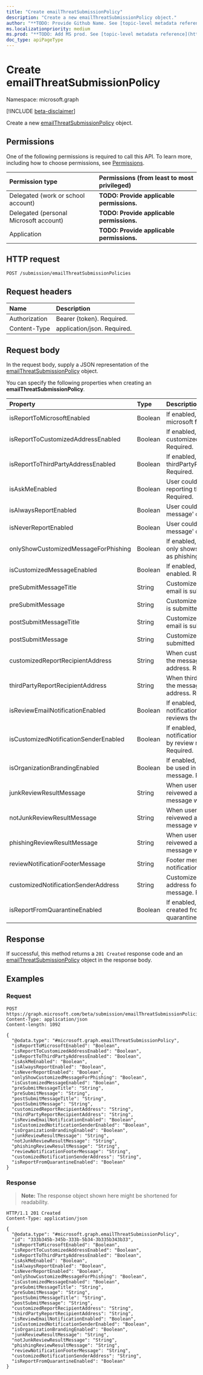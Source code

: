 ```yaml
---
title: "Create emailThreatSubmissionPolicy"
description: "Create a new emailThreatSubmissionPolicy object."
author: "**TODO: Provide Github Name. See [topic-level metadata reference](https://msgo.azurewebsites.net/add/document/guidelines/metadata.html#topic-level-metadata)**"
ms.localizationpriority: medium
ms.prod: "**TODO: Add MS prod. See [topic-level metadata reference](https://msgo.azurewebsites.net/add/document/guidelines/metadata.html#topic-level-metadata)**"
doc_type: apiPageType
---
```


# Create emailThreatSubmissionPolicy
Namespace: microsoft.graph

[!INCLUDE [beta-disclaimer](../../includes/beta-disclaimer.md)]

Create a new [emailThreatSubmissionPolicy](../resources/emailthreatsubmissionpolicy.md) object.

## Permissions
One of the following permissions is required to call this API. To learn more, including how to choose permissions, see [Permissions](/graph/permissions-reference).

|Permission type|Permissions (from least to most privileged)|
|:---|:---|
|Delegated (work or school account)|**TODO: Provide applicable permissions.**|
|Delegated (personal Microsoft account)|**TODO: Provide applicable permissions.**|
|Application|**TODO: Provide applicable permissions.**|

## HTTP request

<!-- {
  "blockType": "ignored"
}
-->
``` http
POST /submission/emailThreatSubmissionPolicies
```

## Request headers
|Name|Description|
|:---|:---|
|Authorization|Bearer {token}. Required.|
|Content-Type|application/json. Required.|

## Request body
In the request body, supply a JSON representation of the [emailThreatSubmissionPolicy](../resources/emailthreatsubmissionpolicy.md) object.

You can specify the following properties when creating an **emailThreatSubmissionPolicy**.

|Property|Type|Description|
|:---|:---|:---|
|isReportToMicrosoftEnabled|Boolean|If enabled, the email will be sent to microsoft for analysis. Required.|
|isReportToCustomizedAddressEnabled|Boolean|If enabled, the email will be sent to customizedReportRecipientAddress. Required.|
|isReportToThirdPartyAddressEnabled|Boolean|If enabled, the email will be sent to thirdPartyReportRecipientAddress.  Required.|
|isAskMeEnabled|Boolean|User could use 'Ask me before reporting the message' option Required.|
|isAlwaysReportEnabled|Boolean|User could use 'Always report the message' option Required.|
|isNeverReportEnabled|Boolean|User could use 'Never report the message' option Required.|
|onlyShowCustomizedMessageForPhishing|Boolean|If enabled, customized message only shows when email is reported as phishing. Required.|
|isCustomizedMessageEnabled|Boolean|If enabled, customized message is enabled. Required.|
|preSubmitMessageTitle|String|Customized message title before email is submitted Required.|
|preSubmitMessage|String|Customized message before email is submitted Required.|
|postSubmitMessageTitle|String|Customized message title after email is submitted Required.|
|postSubmitMessage|String|Customized message after email is submitted Required.|
|customizedReportRecipientAddress|String|When customized address enabled, the message will be sent to this address. Required.|
|thirdPartyReportRecipientAddress|String|When third party address enabled, the message will be sent to this address. Required.|
|isReviewEmailNotificationEnabled|Boolean|If enabled, system sends email notification to reporter when admin reviews the submission. Required.|
|isCustomizedNotificationSenderEnabled|Boolean|If enabled, notificationSenderAddress is used by review notification email. Required.|
|isOrganizationBrandingEnabled|Boolean|If enabled, tenant branding logo will be used in review notification message. Required.|
|junkReviewResultMessage|String|When user reported email is reivewed as junk by admin, this message will be used.  Required.|
|notJunkReviewResultMessage|String|When user reported email is reivewed as not junk by admin, this message will be used. Required.|
|phishingReviewResultMessage|String|When user reported email is reivewed as phishing by admin, this message will be used. Required.|
|reviewNotificationFooterMessage|String|Footer message used in review notification email. Required.|
|customizedNotificationSenderAddress|String|Customized notification sender address for review notification message. Required.|
|isReportFromQuarantineEnabled|Boolean|If enabled, submission could be created from security portal quarantine page. Required.|



## Response

If successful, this method returns a `201 Created` response code and an [emailThreatSubmissionPolicy](../resources/emailthreatsubmissionpolicy.md) object in the response body.

## Examples

### Request
<!-- {
  "blockType": "request",
  "name": "create_emailthreatsubmissionpolicy_from_"
}
-->
``` http
POST https://graph.microsoft.com/beta/submission/emailThreatSubmissionPolicies
Content-Type: application/json
Content-length: 1092

{
  "@odata.type": "#microsoft.graph.emailThreatSubmissionPolicy",
  "isReportToMicrosoftEnabled": "Boolean",
  "isReportToCustomizedAddressEnabled": "Boolean",
  "isReportToThirdPartyAddressEnabled": "Boolean",
  "isAskMeEnabled": "Boolean",
  "isAlwaysReportEnabled": "Boolean",
  "isNeverReportEnabled": "Boolean",
  "onlyShowCustomizedMessageForPhishing": "Boolean",
  "isCustomizedMessageEnabled": "Boolean",
  "preSubmitMessageTitle": "String",
  "preSubmitMessage": "String",
  "postSubmitMessageTitle": "String",
  "postSubmitMessage": "String",
  "customizedReportRecipientAddress": "String",
  "thirdPartyReportRecipientAddress": "String",
  "isReviewEmailNotificationEnabled": "Boolean",
  "isCustomizedNotificationSenderEnabled": "Boolean",
  "isOrganizationBrandingEnabled": "Boolean",
  "junkReviewResultMessage": "String",
  "notJunkReviewResultMessage": "String",
  "phishingReviewResultMessage": "String",
  "reviewNotificationFooterMessage": "String",
  "customizedNotificationSenderAddress": "String",
  "isReportFromQuarantineEnabled": "Boolean"
}
```


### Response
>**Note:** The response object shown here might be shortened for readability.
<!-- {
  "blockType": "response",
  "truncated": true,
  "@odata.type": "microsoft.graph.emailThreatSubmissionPolicy"
}
-->
``` http
HTTP/1.1 201 Created
Content-Type: application/json

{
  "@odata.type": "#microsoft.graph.emailThreatSubmissionPolicy",
  "id": "333b345b-345b-333b-5b34-3b335b343b33",
  "isReportToMicrosoftEnabled": "Boolean",
  "isReportToCustomizedAddressEnabled": "Boolean",
  "isReportToThirdPartyAddressEnabled": "Boolean",
  "isAskMeEnabled": "Boolean",
  "isAlwaysReportEnabled": "Boolean",
  "isNeverReportEnabled": "Boolean",
  "onlyShowCustomizedMessageForPhishing": "Boolean",
  "isCustomizedMessageEnabled": "Boolean",
  "preSubmitMessageTitle": "String",
  "preSubmitMessage": "String",
  "postSubmitMessageTitle": "String",
  "postSubmitMessage": "String",
  "customizedReportRecipientAddress": "String",
  "thirdPartyReportRecipientAddress": "String",
  "isReviewEmailNotificationEnabled": "Boolean",
  "isCustomizedNotificationSenderEnabled": "Boolean",
  "isOrganizationBrandingEnabled": "Boolean",
  "junkReviewResultMessage": "String",
  "notJunkReviewResultMessage": "String",
  "phishingReviewResultMessage": "String",
  "reviewNotificationFooterMessage": "String",
  "customizedNotificationSenderAddress": "String",
  "isReportFromQuarantineEnabled": "Boolean"
}
```

